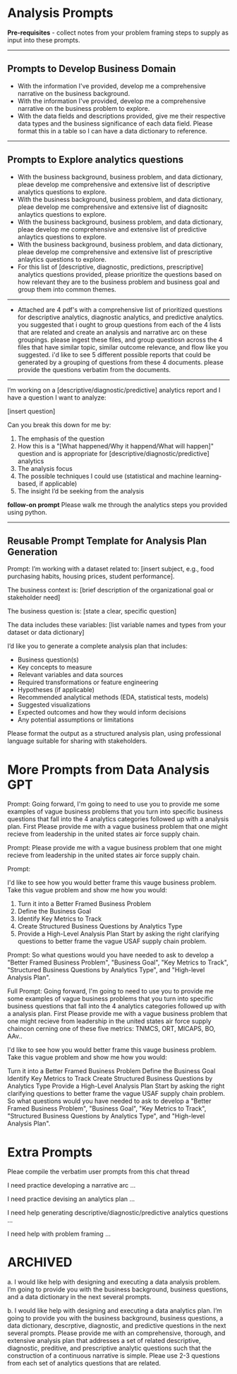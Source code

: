 # Analysis Prompts

**Pre-requisites** - collect notes from your problem framing steps to supply as input into these prompts.

---

## Prompts to Develop Business Domain 

- With the information I've provided, develop me a comprehensive narrative on the business background.
- With the information I've provided, develop me a comprehensive narrative on the business problem to explore.
- With the data fields and descriptions provided, give me their respective data types and the business significance of each data field.  Please format this in a table so I can have a data dictionary to reference.

---  

## Prompts to Explore analytics questions 

- With the business background, business problem, and data dictionary, pleae develop me comprehensive and extensive list of descriptive analytics questions to explore.
- With the business background, business problem, and data dictionary, pleae develop me comprehensive and extensive list of diagnositc anlaytics questions to explore.
- With the business background, business problem, and data dictionary, pleae develop me comprehensive and extensive list of predictive anlaytics questions to explore.
- With the business background, business problem, and data dictionary, pleae develop me comprehensive and extensive list of prescriptive anlaytics questions to explore.
- For this list of [descriptive, diagnostic, predictions, prescriptive] analytics questions provided, please prioritize the questions based on how relevant they are to the business problem and business goal and group them into common themes.

---  

- Attached are 4 pdf's with a comprehensive list of prioritized questions for descriptive analytics, diagnostic analytics, and predictive analytics.  you suggested that i ought to group questions from each of the 4 lists that are related and create an analysis and narrative arc on these groupings.  please ingest these files, and group questiosn across the 4 files that have similar topic, similar outcome relevance, and flow like you suggested.  i'd like to see 5 different possible reports that could be generated by a grouping of questions from these 4 documents. please provide the questions verbatim from the documents.

---

I’m working on a [descriptive/diagnostic/predictive] analytics report and I have a question I want to analyze: 

[insert question]

Can you break this down for me by: 

1. The emphasis of the question
2. How this is a "[What happened/Why it happend/What will happen]" question and is appropriate for [descriptive/diagnostic/predictive] analytics
3. The analysis focus
4. The possible techniques I could use (statistical and machine learning-based, if applicable)
5. The insight I’d be seeking from the analysis

**follow-on prompt** Please walk me through the analytics steps you provided using python.

---

## Reusable Prompt Template for Analysis Plan Generation

Prompt:
I’m working with a dataset related to: [insert subject, e.g., food purchasing habits, housing prices, student performance].

The business context is:
[brief description of the organizational goal or stakeholder need]

The business question is:
[state a clear, specific question]

The data includes these variables:
[list variable names and types from your dataset or data dictionary]

I’d like you to generate a complete analysis plan that includes:

* Business question(s)
* Key concepts to measure
* Relevant variables and data sources
* Required transformations or feature engineering
* Hypotheses (if applicable)
* Recommended analytical methods (EDA, statistical tests, models)
* Suggested visualizations
* Expected outcomes and how they would inform decisions
* Any potential assumptions or limitations

Please format the output as a structured analysis plan, using professional language suitable for sharing with stakeholders.

# More Prompts from Data Analysis GPT

Prompt:
Going forward, I'm going to need to use you to provide me some examples of vague business problems that you turn into specific business questions that fall into the 4 analytics categories followed up with a analysis plan. First Please provide me with a vague business problem that one might recieve from leadership in the united states air force supply chain.

Prompt:
Please provide me with a vague business problem that one might recieve from leadership in the united states air force supply chain.

Prompt:

I'd like to see how you would better frame this vauge business problem. Take this vague problem and show me how you would:
1) Turn it into a Better Framed Business Problem
2) Define the Business Goal
3) Identify Key Metrics to Track
4) Create Structured Business Questions by Analytics Type
5) Provide a High-Level Analysis Plan
Start by asking the right clarifying questions to better frame the vague USAF supply chain problem.

Prompt:
So what questions would you have needed to ask to develop a "Better Framed Business Problem", "Business Goal", "Key Metrics to Track", "Structured Business Questions by Analytics Type", and "High-level Analysis Plan".

Full Prompt:
Going forward, I'm going to need to use you to provide me some examples of vague business problems that you turn into specific business questions that fall into the 4 analytics categories followed up with a analysis plan. First Please provide me with a vague business problem that one might recieve from leadership in the united states air force supply chaincon cerning one of these five metrics: TNMCS, ORT, MICAPS, BO, AAv..

I'd like to see how you would better frame this vauge business problem. Take this vague problem and show me how you would:

Turn it into a Better Framed Business Problem
Define the Business Goal
Identify Key Metrics to Track
Create Structured Business Questions by Analytics Type
Provide a High-Level Analysis Plan
Start by asking the right clarifying questions to better frame the vague USAF supply chain problem.
So what questions would you have needed to ask to develop a "Better Framed Business Problem", "Business Goal", "Key Metrics to Track", "Structured Business Questions by Analytics Type", and "High-level Analysis Plan".

# Extra Prompts

Pleae compile the verbatim user prompts from this chat thread

I need practice developing a narrative arc ...

I need practice devising an analytics plan ...

I need help generating descriptive/diagnostic/predictive analytics questions ...

I need help with problem framing ...

# ARCHIVED

a. I would like help with designing and executing a data analysis problem. I’m going to provide you with the business background, business questions, and a data dictionary in the next several prompts.

b. I would like help with designing and executing a data analytics plan. I’m going to provide you with the business background, business questions, a data dictionary, descrptive, diagnostic, and predictive questions in the next several prompts.  Please provide me with an comprehensive, thorough, and extensive analysis plan that addresses a set of related descriptive, diagnostic, preditive, and prescriptive analytic questions such that the construction of a continuous narrative is simple.  Pleae use 2-3 questions from each set of analytics questions that are related.  











